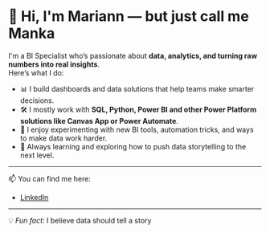 # 👋 Hi, I'm Mariann — but just call me Manka

I'm a BI Specialist who’s passionate about **data, analytics, and turning raw numbers into real insights**.  
Here’s what I do:

- 📊 I build dashboards and data solutions that help teams make smarter decisions.  
- 🛠️ I mostly work with **SQL, Python, Power BI and other Power Platform solutions like Canvas App or Power Automate**.  
- 🚀 I enjoy experimenting with new BI tools, automation tricks, and ways to make data work harder.  
- 🌱 Always learning and exploring how to push data storytelling to the next level.  

---

📫 You can find me here:  
- [LinkedIn](https://www.linkedin.com/in/mmankad/)

---

💡 *Fun fact*: I believe data should tell a story 
